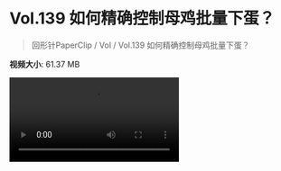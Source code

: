 # Vol.139 如何精确控制母鸡批量下蛋？

> 回形针PaperClip / Vol / Vol.139 如何精确控制母鸡批量下蛋？

**视频大小**: 61.37 MB

<div class="video"><video src="https://file.hsyhx.top/video/PaperClip/Vol/139.mp4" controls preload>🤔 您的浏览器不支持 video 标签</video></div>